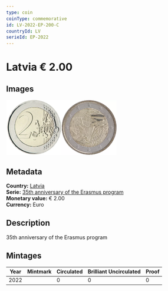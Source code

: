 ```yaml
---
type: coin
coinType: commemorative
id: LV-2022-EP-200-C
countryId: LV
serieId: EP-2022
---
```


# Latvia € 2.00

## Images

<img src="../../Images/common-2007-200.webp" height="150" alt="Front image"><img src="Images/LV-2022-200.webp" height="150" alt="Back image">

## Metadata

**Country:** [Latvia](../../Countries/Latvia/index.md)\
**Serie:** [35th anniversary of the Erasmus program](index.md)\
**Monetary value:** € 2.00\
**Currency:** Euro

## Description

35th anniversary of the Erasmus program

## Mintages

| Year | Mintmark | Circulated | Brilliant Uncirculated | Proof |
| ---- | -------- | ---------- | ---------------------- | ----- |
| 2022 |          | 0          | 0                      | 0     |
